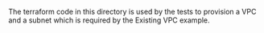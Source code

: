 The terraform code in this directory is used by the tests to provision a VPC and a subnet which is required by the Existing VPC example.
